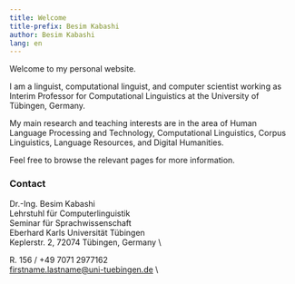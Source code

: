 ```yaml
---
title: Welcome  
title-prefix: Besim Kabashi
author: Besim Kabashi
lang: en
---
```


Welcome to my personal website.

<!-- I am a linguist, computational linguist, and computer scientist -->
<!-- working as a postdoctoral researcher at the [Chair for Corpus and -->
<!-- Computational Linguistics](https://www.linguistik.fau.de) of the -->
<!-- [Friedrich-Alexander-Universität -->
<!-- Erlangen-Nürnberg](https://www.fau.de). -->

I am a linguist, computational linguist, and computer scientist
working as Interim Professor for Computational Linguistics at the
University of Tübingen, Germany.

My main research and teaching interests are in the area of Human
Language Processing and Technology, Computational Linguistics, Corpus
Linguistics, Language Resources, and Digital Humanities.

Feel free to browse the relevant pages for more information.


### Contact ###

<!-- Dr.-Ing. Besim Kabashi\ -->
<!-- Friedrich-Alexander-Universität Erlangen-Nürnberg \ -->
<!-- Lehrstuhl für Korpus- und Computerlinguistik \ -->
<!-- Bismarckstr. 6 \ -->
<!-- 91054 Erlangen \ -->
<!-- Germany -->

Dr.-Ing. Besim Kabashi \
Lehrstuhl für Computerlinguistik \
Seminar für Sprachwissenschaft \
Eberhard Karls Universität Tübingen \
Keplerstr. 2, 72074 Tübingen, Germany \
<!-- R. 156 -->

R. 156 / +49 7071 2977162 \
firstname.lastname@uni-tuebingen.de \


<!-- [E-mail](https://univis.fau.de/) ·  -->
<!-- [Phone](https://univis.fau.de/) · -->
<!-- [Fax](https://univis.fau.de/)  -->

<!-- ## News ## -->
